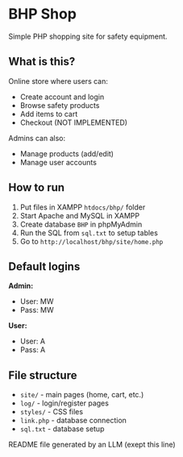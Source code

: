 # BHP Shop

Simple PHP shopping site for safety equipment.

## What is this?

Online store where users can:
- Create account and login
- Browse safety products
- Add items to cart
- Checkout (NOT IMPLEMENTED)

Admins can also:
- Manage products (add/edit)
- Manage user accounts

## How to run

1. Put files in XAMPP `htdocs/bhp/` folder
2. Start Apache and MySQL in XAMPP
3. Create database `BHP` in phpMyAdmin
4. Run the SQL from `sql.txt` to setup tables
5. Go to `http://localhost/bhp/site/home.php`

## Default logins

**Admin:**
- User: MW
- Pass: MW

**User:**
- User: A  
- Pass: A

## File structure

- `site/` - main pages (home, cart, etc.)
- `log/` - login/register pages
- `styles/` - CSS files
- `link.php` - database connection
- `sql.txt` - database setup

README file generated by an LLM (exept this line)